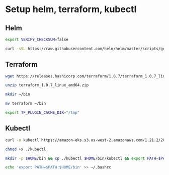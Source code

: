 # Setup helm, terraform, kubectl

## Helm

```sh
export VERIFY_CHECKSUM=false

curl -sSL https://raw.githubusercontent.com/helm/helm/master/scripts/get-helm-3 | bash
```

## Terraform

```sh
wget https://releases.hashicorp.com/terraform/1.0.7/terraform_1.0.7_linux_amd64.zip

unzip terraform_1.0.7_linux_amd64.zip

mkdir ~/bin

mv terraform ~/bin

export TF_PLUGIN_CACHE_DIR="/tmp"
```

## Kubectl

```sh
curl -o kubectl https://amazon-eks.s3.us-west-2.amazonaws.com/1.21.2/2021-07-05/bin/linux/amd64/kubectl

chmod +x ./kubectl

mkdir -p $HOME/bin && cp ./kubectl $HOME/bin/kubectl && export PATH=$PATH:$HOME/bin

echo 'export PATH=$PATH:$HOME/bin' >> ~/.bashrc
```
